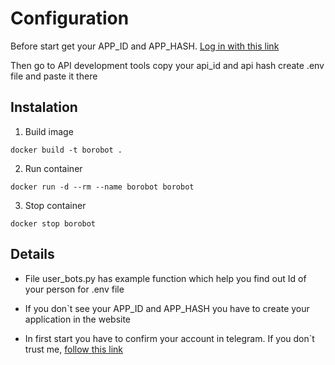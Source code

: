 # Configuration

Before start get your APP_ID and APP_HASH.
[Log in with this link](https://my.telegram.org/)

Then go to API development tools 
copy your api_id and api hash
create .env file and paste it there

## Instalation 

1. Build image 
``` shell
docker build -t borobot .
```

2. Run container
``` shell
docker run -d --rm --name borobot borobot
```


3. Stop container
``` shell
docker stop borobot
```

## Details

* File user_bots.py has example function which help you find out Id of your person for .env file 

* If you don`t see your APP_ID and APP_HASH you have to create your application in the website

* In first start you have to confirm your account in telegram.
If you don`t trust me, [follow this link](https://docs.pyrogram.org/start/auth)